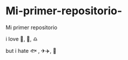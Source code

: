 # Mi-primer-repositorio-

Mi primer  repositorio

 i love :chocolate_bar:, :dog:, :libra:
 
 but i hate :fish: , ✈:airplane:, :pear:
